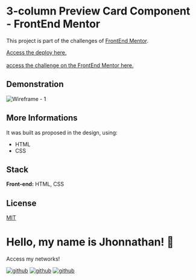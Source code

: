 # 3-column Preview Card Component - FrontEnd Mentor

This project is part of the challenges of [FrontEnd Mentor](https://www.frontendmentor.io/).

[Access the deploy here.](https://nftpreview-frontendmentor.vercel.app/)
<br>
<br>
[access the challenge on the FrontEnd Mentor here.](https://www.frontendmentor.io/challenges/nft-preview-card-component-SbdUL_w0U)

## Demonstration

![Wireframe - 1](https://user-images.githubusercontent.com/82620787/235288053-9179feed-ce48-4712-96ce-f4a5fb2d3bfb.png)

## More Informations

It was built as proposed in the design, using:

- HTML
- CSS

## Stack

**Front-end:** HTML, CSS

## License

[MIT](https://choosealicense.com/licenses/mit/)

# Hello, my name is Jhonnathan! 👋

<p>Access my networks!</p>

[![github](https://img.shields.io/badge/-github-%23333?style=for-the-badge&logo=github&logoColor=white)](https://github.com/jhonnathandc)
[![github](https://img.shields.io/badge/-LinkedIn-%230077B5?style=for-the-badge&logo=linkedin&logoColor=white)]("https://www.linkedin.com/in/jhonnathan-cora-6427661b0/)
[![github](https://img.shields.io/badge/-instagram-%23E4405F?style=for-the-badge&logo=instagram&logoColor=white)](https://www.instagram.com/jhonnathandc/)
